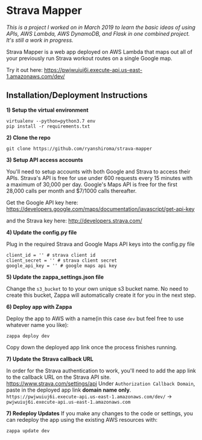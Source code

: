 # Strava Mapper
*This is a project I worked on in March 2019 to learn the basic ideas of using APIs, AWS Lambda, AWS DynamoDB, and Flask in one combined project. It's still a work in progress.*

Strava Mapper is a web app deployed on AWS Lambda that maps out all of your previously run Strava workout routes on a single Google map. 

Try it out here: https://pwjwuiuj6i.execute-api.us-east-1.amazonaws.com/dev/


## Installation/Deployment Instructions
**1) Setup the virtual environment**
```
virtualenv --python=python3.7 env
pip install -r requirements.txt
```
**2) Clone the repo**
```
git clone https://github.com/ryanshiroma/strava-mapper
```
**3) Setup API access accounts**

You'll need to setup accounts with both Google and Strava to access their APIs.
Strava's API is free for use under 600 requests every 15 minutes with a maximum of 30,000 per day.
Google's Maps API is free for the first 28,000 calls per month and $7/1000 calls thereafter. 

Get the Google API key here:
https://developers.google.com/maps/documentation/javascript/get-api-key

and the Strava key here: 
http://developers.strava.com/

**4) Update the config.py file**

Plug in the required Strava and Google Maps API keys into the config.py file
```
client_id = '' # strava client id
client_secret = '' # strava client secret
google_api_key = '' # google maps api key
```

**5) Update the zappa_settings.json file**

Change the `s3_bucket` to to your own unique s3 bucket name. No need to create this bucket, Zappa will automatically create it for you in the next step.

**6) Deploy app with Zappa**

Deploy the app to AWS with a name(in this case `dev` but feel free to use whatever name you like):
```
zappa deploy dev
```
Copy down the deployed app link once the process finishes running.

**7) Update the Strava callback URL**

In order for the Strava authentication to work, you'll need to add the app link to the callback URL on the Strava API site.
https://www.strava.com/settings/api
Under `Authorization Callback Domain`, paste in the deployed app link **domain name only**.
`https://pwjwuiuj6i.execute-api.us-east-1.amazonaws.com/dev/` -> `pwjwuiuj6i.execute-api.us-east-1.amazonaws.com`

**7) Redeploy Updates**
If you make any changes to the code or settings, you can redeploy the app using the existing AWS resources with:
```
zappa update dev
```






